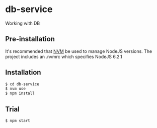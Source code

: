 # db-service

Working with DB

## Pre-installation

It's recommended that [NVM](https://github.com/creationix/nvm) be used to manage NodeJS versions.
The project includes an .nvmrc which specifies NodeJS 6.2.1

## Installation

```javascript
$ cd db-service
$ nvm use
$ npm install
```

## Trial

```shell
$ npm start
```
